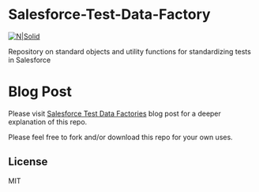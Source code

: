 # Salesforce-Test-Data-Factory

[![N|Solid](https://chicagocloudgroup.com/wp-content/uploads/2019/03/Chicago-Cloud-Group-Logo-Final-for-Website.png)](http://chicagocloudgroup.com/)

Repository on standard objects and utility functions for standardizing tests in Salesforce

# Blog Post

Please visit [Salesforce Test Data Factories](https://www.google.com) blog post for a deeper explanation of this repo.

Please feel free to fork and/or download this repo for your own uses.

License
----

MIT